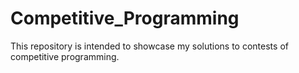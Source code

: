 # Competitive_Programming
This repository is intended to showcase my solutions to contests of competitive programming.
